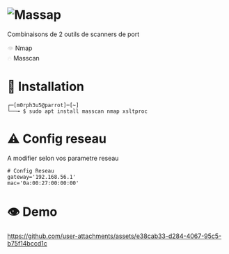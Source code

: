 # ![Massap](https://github.com/user-attachments/assets/ee9c7993-f1b7-4745-b7e3-e3ab187500e1)


Combinaisons de 2 outils de scanners de port

<span style="color: #dddddd;">👁️</span> Nmap  
<span style="color: #dddddd;">🔥</span> Masscan

# 🔧 Installation

```
┌─[m0rph3u5@parrot]─[~]
└──╼ $ sudo apt install masscan nmap xsltproc
```
# ⚠️ Config reseau
A modifier selon vos parametre reseau

```
# Config Reseau
gateway='192.168.56.1'
mac='0a:00:27:00:00:00'
```

# 👁️ Demo

https://github.com/user-attachments/assets/e38cab33-d284-4067-95c5-b75f14bccd1c





